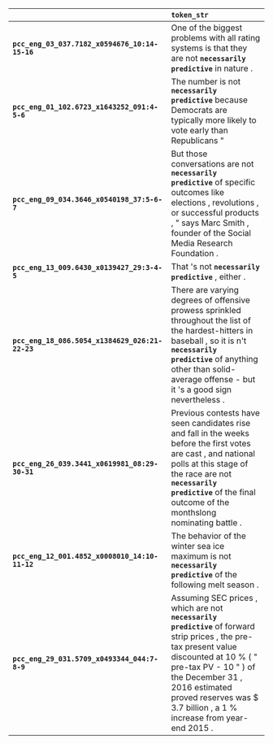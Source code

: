 |                                                 | `token_str`                                                                                                                                                                                                                                                                  |
|:------------------------------------------------|:-----------------------------------------------------------------------------------------------------------------------------------------------------------------------------------------------------------------------------------------------------------------------------|
| **`pcc_eng_03_037.7182_x0594676_10:14-15-16`**  | One of the biggest problems with all rating systems is that they are not __`necessarily predictive`__ in nature .                                                                                                                                                            |
| **`pcc_eng_01_102.6723_x1643252_091:4-5-6`**    | The number is not __`necessarily predictive`__ because Democrats are typically more likely to vote early than Republicans "                                                                                                                                                  |
| **`pcc_eng_09_034.3646_x0540198_37:5-6-7`**     | But those conversations are not __`necessarily predictive`__ of specific outcomes like elections , revolutions , or successful products , " says Marc Smith , founder of the Social Media Research Foundation .                                                              |
| **`pcc_eng_13_009.6430_x0139427_29:3-4-5`**     | That 's not __`necessarily predictive`__ , either .                                                                                                                                                                                                                          |
| **`pcc_eng_18_086.5054_x1384629_026:21-22-23`** | There are varying degrees of offensive prowess sprinkled throughout the list of the hardest-hitters in baseball , so it is n't __`necessarily predictive`__ of anything other than solid-average offense - but it 's a good sign nevertheless .                              |
| **`pcc_eng_26_039.3441_x0619981_08:29-30-31`**  | Previous contests have seen candidates rise and fall in the weeks before the first votes are cast , and national polls at this stage of the race are not __`necessarily predictive`__ of the final outcome of the monthslong nominating battle .                             |
| **`pcc_eng_12_001.4852_x0008010_14:10-11-12`**  | The behavior of the winter sea ice maximum is not __`necessarily predictive`__ of the following melt season .                                                                                                                                                                |
| **`pcc_eng_29_031.5709_x0493344_044:7-8-9`**    | Assuming SEC prices , which are not __`necessarily predictive`__ of forward strip prices , the pre-tax present value discounted at 10 % ( " pre-tax PV - 10 " ) of the December 31 , 2016 estimated proved reserves was $ 3.7 billion , a 1 % increase from year- end 2015 . |
